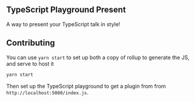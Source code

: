 ## TypeScript Playground Present

A way to present your TypeScript talk in style!

## Contributing

You can use `yarn start` to set up both a copy of rollup to generate the JS, and serve to host it

```sh
yarn start
```

Then set up the TypeScript playground to get a plugin from from `http://localhost:5000/index.js`.
